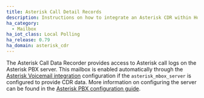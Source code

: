 ```yaml
---
title: Asterisk Call Detail Records
description: Instructions on how to integrate an Asterisk CDR within Home Assistant.
ha_category:
  - Mailbox
ha_iot_class: Local Polling
ha_release: 0.79
ha_domain: asterisk_cdr
---
```


The Asterisk Call Data Recorder provides access to Asterisk call logs on the Asterisk PBX server. This mailbox is enabled automatically through the [Asterisk Voicemail integration](/integrations/asterisk_mbox/) configuration if the `asterisk_mbox_server` is configured to provide CDR data.  More information on configuring the server can be found in the [Asterisk PBX configuration guide](/docs/asterisk_mbox/).

